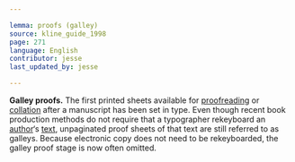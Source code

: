 ```yaml
---

lemma: proofs (galley)
source: kline_guide_1998
page: 271
language: English
contributor: jesse
last_updated_by: jesse

---
```

**Galley proofs.** The first printed sheets available for [proofreading](proofreading.html) or [collation](collation.html) after a manuscript has been set in type. Even though recent book production methods do not require that a typographer rekeyboard an [author](author.html)‘s [text](text.html), unpaginated proof sheets of that text are still referred to as galleys. Because electronic copy does not need to be rekeyboarded, the galley proof stage is now often omitted.
